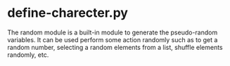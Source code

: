 # define-charecter.py

<p>The random module is a built-in module to generate the pseudo-random variables. It can be used perform some action randomly such as to get a random number, selecting a random elements from a list, shuffle elements randomly, etc.</p>


